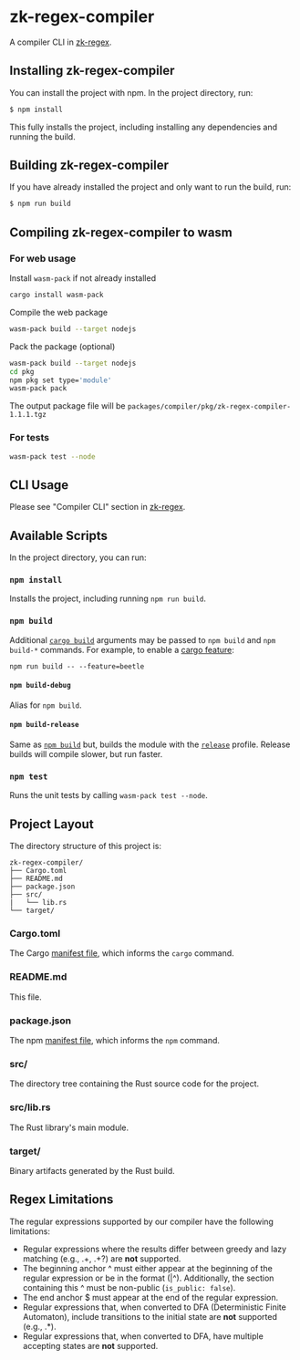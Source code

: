 # zk-regex-compiler

A compiler CLI in [zk-regex](https://github.com/zkemail/zk-regex/tree/main).

## Installing zk-regex-compiler

You can install the project with npm. In the project directory, run:

```sh
$ npm install
```

This fully installs the project, including installing any dependencies and running the build.

## Building zk-regex-compiler

If you have already installed the project and only want to run the build, run:

```sh
$ npm run build
```

## Compiling zk-regex-compiler to wasm

### For web usage
Install `wasm-pack` if not already installed

```sh
cargo install wasm-pack
```

Compile the web package

```sh
wasm-pack build --target nodejs
```

Pack the package (optional)

```sh
wasm-pack build --target nodejs
cd pkg
npm pkg set type='module'
wasm-pack pack
```

The output package file will be `packages/compiler/pkg/zk-regex-compiler-1.1.1.tgz`

### For tests

```sh
wasm-pack test --node
```

## CLI Usage
Please see "Compiler CLI" section in [zk-regex](https://github.com/zkemail/zk-regex/tree/main).

## Available Scripts

In the project directory, you can run:

### `npm install`

Installs the project, including running `npm run build`.

### `npm build`

Additional [`cargo build`](https://doc.rust-lang.org/cargo/commands/cargo-build.html) arguments may be passed to `npm build` and `npm build-*` commands. For example, to enable a [cargo feature](https://doc.rust-lang.org/cargo/reference/features.html):

```
npm run build -- --feature=beetle
```

#### `npm build-debug`

Alias for `npm build`.

#### `npm build-release`

Same as [`npm build`](#npm-build) but, builds the module with the [`release`](https://doc.rust-lang.org/cargo/reference/profiles.html#release) profile. Release builds will compile slower, but run faster.

### `npm test`

Runs the unit tests by calling `wasm-pack test --node`.

## Project Layout

The directory structure of this project is:

```
zk-regex-compiler/
├── Cargo.toml
├── README.md
├── package.json
├── src/
|   └── lib.rs
└── target/
```

### Cargo.toml

The Cargo [manifest file](https://doc.rust-lang.org/cargo/reference/manifest.html), which informs the `cargo` command.

### README.md

This file.

### package.json

The npm [manifest file](https://docs.npmjs.com/cli/v7/configuring-npm/package-json), which informs the `npm` command.

### src/

The directory tree containing the Rust source code for the project.

### src/lib.rs

The Rust library's main module.

### target/

Binary artifacts generated by the Rust build.

## Regex Limitations
The regular expressions supported by our compiler have the following limitations:

- Regular expressions where the results differ between greedy and lazy matching (e.g., .+, .+?) are **not** supported.
- The beginning anchor ^ must either appear at the beginning of the regular expression or be in the format (<Any Characters>|^). Additionally, the section containing this ^ must be non-public (`is_public: false`).
- The end anchor $ must appear at the end of the regular expression.
- Regular expressions that, when converted to DFA (Deterministic Finite Automaton), include transitions to the initial state are **not** supported (e.g., .*).
- Regular expressions that, when converted to DFA, have multiple accepting states are **not** supported.
